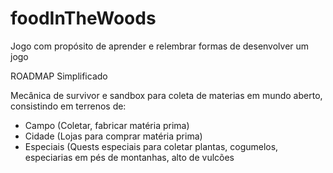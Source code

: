 # foodInTheWoods
Jogo com propósito de aprender e relembrar formas de desenvolver um jogo

ROADMAP Simplificado

Mecânica de survivor e sandbox para coleta de materias em mundo aberto, consistindo em terrenos de:
  - Campo (Coletar, fabricar matéria prima)
  - Cidade (Lojas para comprar matéria prima)
  - Especiais (Quests especiais para coletar plantas, cogumelos, especiarias em pés de montanhas, alto de vulcões
